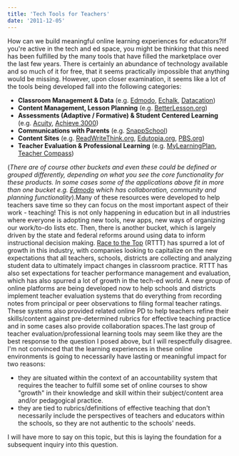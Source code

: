 ```yaml
---
title: 'Tech Tools for Teachers'
date: '2011-12-05'
---
```


How can we build meaningful online learning experiences for educators?If you're active in the tech and ed space, you might be thinking that this need has been fulfilled by the many tools that have filled the marketplace over the last few years. There is certainly an abundance of technology available and so much of it for free, that it seems practically impossible that anything would be missing. However, upon closer examination, it seems like a lot of the tools being developed fall into the following categories:

*   **Classroom Management & Data** (e.g. [Edmodo](http://www.edmodo.com/), [Echalk](http://echalk.com), [Datacation](http://www.datacation.com/))
*   **Content Management, Lesson Planning** (e.g. [BetterLesson.org](http://betterlesson.org))
*   **Assessments (Adaptive / Formative) & Student Centered Learning** (e.g. [Acuity](http://www.acuityforschool.com/), [Achieve 3000](http://www.achieve3000.com/))
*   **Communications with Parents** (e.g. [SnappSchool](http://www.SnappSchool.com/))
*   **Content Sites** (e.g. [ReadWriteThink.org](http://readwritethink.org), [Edutopia.org](http://www.edutopia.org/), [PBS.org](http://www.pbs.org/teachers))
*   **Teacher Evaluation & Professional Learning** (e.g. [MyLearningPlan](http://www.mylearningplan.com/), [Teacher Compass](http://programs.pearsonpd.com/teachercompass/))

(_There are of course other buckets and even these could be defined or grouped differently, depending on what you see the core functionality for these products. In some cases some of the applications above fit in more than one bucket e.g._ [_Edmodo_](http://www.edmodo.com/) _which has collaboration, community and planning functionality_).Many of these resources were developed to help teachers save time so they can focus on the most important aspect of their work - teaching! This is not only happening in education but in all industries where everyone is adopting new tools, new apps, new ways of organizing our work/to-do lists etc. Then, there is another bucket, which is largely driven by the state and federal reforms around using data to inform instructional decision making. [Race to the Top](http://www2.ed.gov/programs/racetothetop/index.html) (RTTT) has spurred a lot of growth in this industry, with companies looking to capitalize on the new expectations that all teachers, schools, districts are collecting and analyzing student data to ultimately impact changes in classroom practice. RTTT has also set expectations for teacher performance management and evaluation, which has also spurred a lot of growth in the tech-ed world. A new group of online platforms are being developed now to help schools and districts implement teacher evaluation systems that do everything from recording notes from principal or peer observations to filing formal teacher ratings. These systems also provided related online PD to help teachers refine their skills/content against pre-determined rubrics for effective teaching practice and in some cases also provide collaboration spaces.The last group of teacher evaluation/professional learning tools may seem like they are the best response to the question I posed above, but I will respectfully disagree. I'm not convinced that the learning experiences in these online environments is going to necessarily have lasting or meaningful impact for two reasons:

*   they are situated within the context of an accountability system that requires the teacher to fulfill some set of online courses to show "growth" in their knowledge and skill within their subject/content area and/or pedagogical practice.
*   they are tied to rubrics/definitions of effective teaching that don't necessarily include the perspectives of teachers and educators within the schools, so they are not authentic to the schools' needs.

I will have more to say on this topic, but this is laying the foundation for a subsequent inquiry into this question.